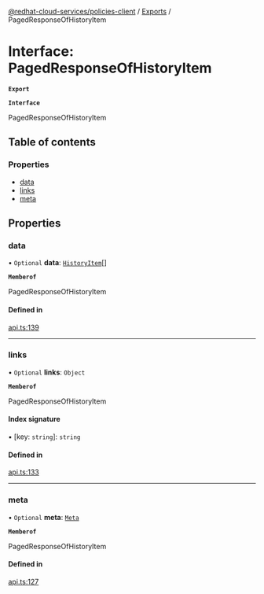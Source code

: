 [@redhat-cloud-services/policies-client](../README.md) / [Exports](../modules.md) / PagedResponseOfHistoryItem

# Interface: PagedResponseOfHistoryItem

**`Export`**

**`Interface`**

PagedResponseOfHistoryItem

## Table of contents

### Properties

- [data](PagedResponseOfHistoryItem.md#data)
- [links](PagedResponseOfHistoryItem.md#links)
- [meta](PagedResponseOfHistoryItem.md#meta)

## Properties

### data

• `Optional` **data**: [`HistoryItem`](HistoryItem.md)[]

**`Memberof`**

PagedResponseOfHistoryItem

#### Defined in

[api.ts:139](https://github.com/RedHatInsights/javascript-clients/blob/master/packages/policies/api.ts#L139)

___

### links

• `Optional` **links**: `Object`

**`Memberof`**

PagedResponseOfHistoryItem

#### Index signature

▪ [key: `string`]: `string`

#### Defined in

[api.ts:133](https://github.com/RedHatInsights/javascript-clients/blob/master/packages/policies/api.ts#L133)

___

### meta

• `Optional` **meta**: [`Meta`](Meta.md)

**`Memberof`**

PagedResponseOfHistoryItem

#### Defined in

[api.ts:127](https://github.com/RedHatInsights/javascript-clients/blob/master/packages/policies/api.ts#L127)
